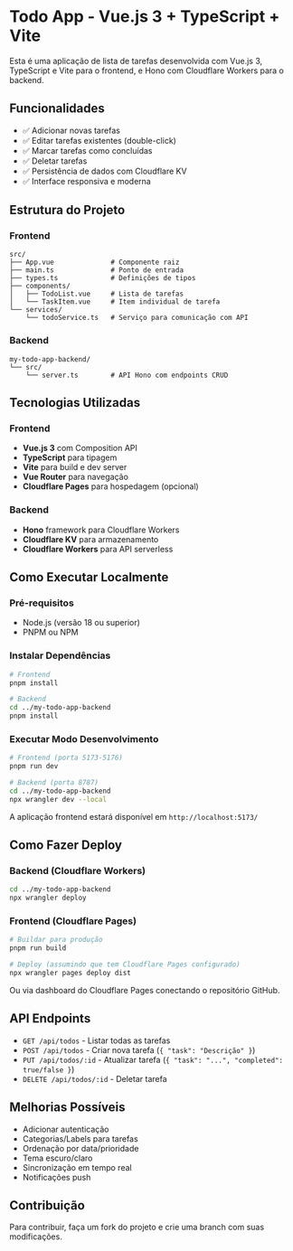 # Todo App - Vue.js 3 + TypeScript + Vite

Esta é uma aplicação de lista de tarefas desenvolvida com Vue.js 3, TypeScript e Vite para o frontend, e Hono com Cloudflare Workers para o backend.

## Funcionalidades

- ✅ Adicionar novas tarefas
- ✅ Editar tarefas existentes (double-click)
- ✅ Marcar tarefas como concluídas
- ✅ Deletar tarefas
- ✅ Persistência de dados com Cloudflare KV
- ✅ Interface responsiva e moderna

## Estrutura do Projeto

### Frontend
```
src/
├── App.vue              # Componente raiz
├── main.ts              # Ponto de entrada
├── types.ts             # Definições de tipos
├── components/
│   ├── TodoList.vue     # Lista de tarefas
│   └── TaskItem.vue     # Item individual de tarefa
└── services/
    └── todoService.ts   # Serviço para comunicação com API
```

### Backend
```
my-todo-app-backend/
└── src/
    └── server.ts        # API Hono com endpoints CRUD
```

## Tecnologias Utilizadas

### Frontend
- **Vue.js 3** com Composition API
- **TypeScript** para tipagem
- **Vite** para build e dev server
- **Vue Router** para navegação
- **Cloudflare Pages** para hospedagem (opcional)

### Backend
- **Hono** framework para Cloudflare Workers
- **Cloudflare KV** para armazenamento
- **Cloudflare Workers** para API serverless

## Como Executar Localmente

### Pré-requisitos
- Node.js (versão 18 ou superior)
- PNPM ou NPM

### Instalar Dependências
```bash
# Frontend
pnpm install

# Backend
cd ../my-todo-app-backend
pnpm install
```

### Executar Modo Desenvolvimento
```bash
# Frontend (porta 5173-5176)
pnpm run dev

# Backend (porta 8787)
cd ../my-todo-app-backend
npx wrangler dev --local
```

A aplicação frontend estará disponível em `http://localhost:5173/`

## Como Fazer Deploy

### Backend (Cloudflare Workers)
```bash
cd ../my-todo-app-backend
npx wrangler deploy
```

### Frontend (Cloudflare Pages)
```bash
# Buildar para produção
pnpm run build

# Deploy (assumindo que tem Cloudflare Pages configurado)
npx wrangler pages deploy dist
```

Ou via dashboard do Cloudflare Pages conectando o repositório GitHub.

## API Endpoints

- `GET /api/todos` - Listar todas as tarefas
- `POST /api/todos` - Criar nova tarefa (`{ "task": "Descrição" }`)
- `PUT /api/todos/:id` - Atualizar tarefa (`{ "task": "...", "completed": true/false }`)
- `DELETE /api/todos/:id` - Deletar tarefa

## Melhorias Possíveis

- Adicionar autenticação
- Categorias/Labels para tarefas
- Ordenação por data/prioridade
- Tema escuro/claro
- Sincronização em tempo real
- Notificações push

## Contribuição

Para contribuir, faça um fork do projeto e crie uma branch com suas modificações.
